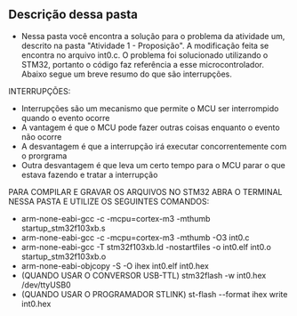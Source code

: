 ##	Descrição dessa pasta


*	Nessa pasta você encontra a solução para o problema da atividade um, 
	descrito na pasta "Atividade 1 - Proposição".
	A modificação feita se encontra no arquivo int0.c.
	O problema foi solucionado utilizando o STM32, portanto o código faz referência a esse microcontrolador.
	Abaixo segue um breve resumo do que são interrupções.
	
	
INTERRUPÇÕES:

*	Interrupções são um mecanismo que permite o MCU ser interrompido quando o evento ocorre
*	A vantagem é que o MCU pode fazer outras coisas enquanto o evento não ocorre
*	A desvantagem é que a interrupção irá executar concorrentemente com o prorgrama
* 	Outra desvantagem é que leva um certo tempo para o MCU parar o que estava fazendo e tratar a     		interrupção
	


PARA COMPILAR E GRAVAR OS ARQUIVOS NO STM32 ABRA O TERMINAL NESSA PASTA E UTILIZE OS SEGUINTES COMANDOS:

* arm-none-eabi-gcc -c -mcpu=cortex-m3 -mthumb startup_stm32f103xb.s
* arm-none-eabi-gcc -c -mcpu=cortex-m3 -mthumb -O3 int0.c
* arm-none-eabi-gcc -T stm32f103xb.ld -nostartfiles -o int0.elf int0.o startup_stm32f103xb.o
* arm-none-eabi-objcopy -S -O ihex int0.elf int0.hex
* (QUANDO USAR O CONVERSOR USB-TTL) stm32flash -w int0.hex /dev/ttyUSB0
* (QUANDO USAR O PROGRAMADOR STLINK)   st-flash --format ihex write int0.hex
